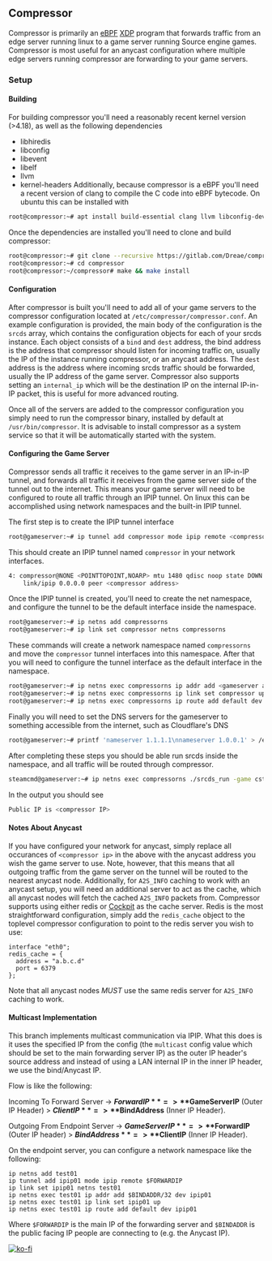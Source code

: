 ## Compressor
Compressor is primarily an [eBPF](https://en.wikipedia.org/wiki/Berkeley_Packet_Filter#Extensions_and_optimizations) [XDP](https://en.wikipedia.org/wiki/Express_Data_Path)
program that forwards traffic from an edge server running linux to a game server running Source engine games.
Compressor is most useful for an anycast configuration where multiple edge servers running compressor are 
forwarding to your game servers.

### Setup
#### Building
For building compressor you'll need a reasonably recent kernel version (>4.18), as well as the following dependencies
- libhiredis
- libconfig
- libevent
- libelf
- llvm
- kernel-headers
Additionally, because compressor is a eBPF you'll need a recent version of clang to compile the C code into eBPF bytecode.
On ubuntu this can be installed with
```bash
root@compressor:~# apt install build-essential clang llvm libconfig-dev libhiredis-dev libelf-dev libevent-dev
```
Once the dependencies are installed you'll need to clone and build compressor:
```bash
root@compressor:~# git clone --recursive https://gitlab.com/Dreae/compressor.git
root@compressor:~# cd compressor
root@compressor:~/compressor# make && make install
```

#### Configuration
After compressor is built you'll need to add all of your game servers to the compressor configuration located at `/etc/compressor/compressor.conf`.
An example configuration is provided, the main body of the configuration is the `srcds` array, which contains the configuration objects for
each of your srcds instance. Each object consists of a `bind` and `dest` address, the bind address is the address that compressor should
listen for incoming traffic on, usually the IP of the instance running compressor, or an anycast address. The `dest` address is the address
where incoming srcds traffic should be forwarded, usually the IP address of the game server. Compressor also supports setting an `internal_ip`
which will be the destination IP on the internal IP-in-IP packet, this is useful for more advanced routing.

Once all of the servers are added to the compressor configuration you simply need to run the compressor binary, installed by default at
`/usr/bin/compressor`. It is advisable to install compressor as a system service so that it will be automatically started with the system.

#### Configuring the Game Server
Compressor sends all traffic it receives to the game server in an IP-in-IP tunnel, and forwards all traffic it receives from the game server
side of the tunnel out to the internet. This means your game server will need to be configured to route all traffic through an IPIP tunnel.
On linux this can be accomplished using network namespaces and the built-in IPIP tunnel.

The first step is to create the IPIP tunnel interface
```bash
root@gameserver:~# ip tunnel add compressor mode ipip remote <compressor address>
```
This should create an IPIP tunnel named `compressor` in your network interfaces.
```bash
4: compressor@NONE <POINTTOPOINT,NOARP> mtu 1480 qdisc noop state DOWN mode DEFAULT group default qlen 1000
    link/ipip 0.0.0.0 peer <compressor address>
```

Once the IPIP tunnel is created, you'll need to create the net namespace, and configure the tunnel to be the default interface inside the namespace.
```bash
root@gameserver:~# ip netns add compressorns
root@gameserver:~# ip link set compressor netns compressorns
```
These commands will create a network namespace named `compressorns` and move the `compressor` tunnel interfaces into this namespace. After that you will need to
configure the tunnel interface as the default interface in the namespace.
```bash
root@gameserver:~# ip netns exec compressorns ip addr add <gameserver address> dev compressor
root@gameserver:~# ip netns exec compressorns ip link set compressor up
root@gameserver:~# ip netns exec compressorns ip route add default dev compressor
```

Finally you will need to set the DNS servers for the gameserver to something accessible from the internet, such as Cloudflare's DNS
```bash
root@gameserver:~# printf 'nameserver 1.1.1.1\nnameserver 1.0.0.1' > /etc/resolv.conf
```

After completing these steps you should be able run srcds inside the namespace, and all traffic will be routed through compressor.
```bash
steamcmd@gameserver:~# ip netns exec compressorns ./srcds_run -game cstrike +map cs_office +sv_lan 0
```
In the output you should see
```bash
Public IP is <compressor IP>
```

#### Notes About Anycast
If you have configured your network for anycast, simply replace all occurances of `<compressor ip>` in the above with the anycast address you wish
the game server to use. Note, however, that this means that all outgoing traffic from the game server on the tunnel will be routed to the nearest
anycast node. Additionally, for `A2S_INFO` caching to work with an anycast setup, you will need an additional server to act as the cache, which all
anycast nodes will fetch the cached `A2S_INFO` packets from. Compressor supports using either redis or [Cockpit](https://gitlab.com/Dreae/cockpit)
as the cache server. Redis is the most straightforward configuration, simply add the `redis_cache` object to the toplevel compressor configuration
to point to the redis server you wish to use:
```
interface "eth0";
redis_cache = {
  address = "a.b.c.d"
  port = 6379
};
```
Note that all anycast nodes *MUST* use the same redis server for `A2S_INFO` caching to work.

#### Multicast Implementation
This branch implements multicast communication via IPIP. What this does is it uses the specified IP from the config (the `multicast` config value which should be set to the main forwarding server IP) as the outer IP header's source address and instead of using a LAN internal IP in the inner IP header, we use the bind/Anycast IP.

Flow is like the following:

Incoming To Forward Server -> **$ForwardIP** => **$GameServerIP** (Outer IP Header) > **$ClientIP** => **$BindAddress** (Inner IP Header).

Outgoing From Endpoint Server -> **$GameServerIP** => **$ForwardIP** (Outer IP header) > **$BindAddress** => **$ClientIP** (Inner IP Header).

On the endpoint server, you can configure a network namespace like the following:

```
ip netns add test01
ip tunnel add ipip01 mode ipip remote $FORWARDIP
ip link set ipip01 netns test01
ip netns exec test01 ip addr add $BINDADDR/32 dev ipip01
ip netns exec test01 ip link set ipip01 up
ip netns exec test01 ip route add default dev ipip01
```

Where `$FORWARDIP` is the main IP of the forwarding server and `$BINDADDR` is the public facing IP people are connecting to (e.g. the Anycast IP).

[![ko-fi](https://www.ko-fi.com/img/githubbutton_sm.svg)](https://ko-fi.com/thedreae)
